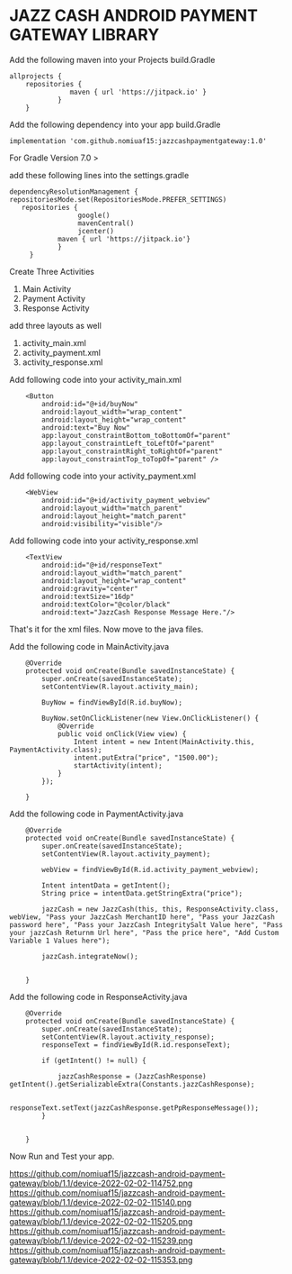 # JAZZ CASH ANDROID PAYMENT GATEWAY LIBRARY

Add the following maven into your Projects build.Gradle

````
allprojects {
    repositories {
               maven { url 'https://jitpack.io' }
            }
    }
````


Add the following dependency into your app build.Gradle

````
implementation 'com.github.nomiuaf15:jazzcashpaymentgateway:1.0'
````


For Gradle Version 7.0 > 

add these following lines into the settings.gradle

````
dependencyResolutionManagement {
repositoriesMode.set(RepositoriesMode.PREFER_SETTINGS)
   repositories {
                 google()
                 mavenCentral()
                 jcenter()
            maven { url 'https://jitpack.io'}
            }
     }
````

Create Three Activities 

1. Main Activity
2. Payment Activity
3. Response Activity


add three layouts as well

1. activity_main.xml
2. activity_payment.xml
3. activity_response.xml



Add following code into your activity_main.xml

````
    <Button
        android:id="@+id/buyNow"
        android:layout_width="wrap_content"
        android:layout_height="wrap_content"
        android:text="Buy Now"
        app:layout_constraintBottom_toBottomOf="parent"
        app:layout_constraintLeft_toLeftOf="parent"
        app:layout_constraintRight_toRightOf="parent"
        app:layout_constraintTop_toTopOf="parent" />

````




Add following code into your activity_payment.xml


````
    <WebView
        android:id="@+id/activity_payment_webview"
        android:layout_width="match_parent"
        android:layout_height="match_parent"
        android:visibility="visible"/>
````



Add following code into your activity_response.xml

````
    <TextView
        android:id="@+id/responseText"
        android:layout_width="match_parent"
        android:layout_height="wrap_content"
        android:gravity="center"
        android:textSize="16dp"
        android:textColor="@color/black"
        android:text="JazzCash Response Message Here."/>
````




That's it for the xml files. Now move to the java files.



Add the following code in MainActivity.java

````
    @Override
    protected void onCreate(Bundle savedInstanceState) {
        super.onCreate(savedInstanceState);
        setContentView(R.layout.activity_main);

        BuyNow = findViewById(R.id.buyNow);

        BuyNow.setOnClickListener(new View.OnClickListener() {
            @Override
            public void onClick(View view) {
                Intent intent = new Intent(MainActivity.this, PaymentActivity.class);
                intent.putExtra("price", "1500.00");
                startActivity(intent);
            }
        });

    }

````



Add the following code in PaymentActivity.java

````
    @Override
    protected void onCreate(Bundle savedInstanceState) {
        super.onCreate(savedInstanceState);
        setContentView(R.layout.activity_payment);

        webView = findViewById(R.id.activity_payment_webview);

        Intent intentData = getIntent();
        String price = intentData.getStringExtra("price");

        jazzCash = new JazzCash(this, this, ResponseActivity.class, webView, "Pass your JazzCash MerchantID here", "Pass your JazzCash password here", "Pass your JazzCash IntegritySalt Value here", "Pass your jazzCash Returnm Url here", "Pass the price here", "Add Custom Variable 1 Values here");

        jazzCash.integrateNow();


    }
````




Add the following code in ResponseActivity.java

````
    @Override
    protected void onCreate(Bundle savedInstanceState) {
        super.onCreate(savedInstanceState);
        setContentView(R.layout.activity_response);
        responseText = findViewById(R.id.responseText);

        if (getIntent() != null) {

            jazzCashResponse = (JazzCashResponse) getIntent().getSerializableExtra(Constants.jazzCashResponse);

            responseText.setText(jazzCashResponse.getPpResponseMessage());
        }


    }
````



Now Run and Test your app.


https://github.com/nomiuaf15/jazzcash-android-payment-gateway/blob/1.1/device-2022-02-02-114752.png
https://github.com/nomiuaf15/jazzcash-android-payment-gateway/blob/1.1/device-2022-02-02-115140.png
https://github.com/nomiuaf15/jazzcash-android-payment-gateway/blob/1.1/device-2022-02-02-115205.png
https://github.com/nomiuaf15/jazzcash-android-payment-gateway/blob/1.1/device-2022-02-02-115239.png
https://github.com/nomiuaf15/jazzcash-android-payment-gateway/blob/1.1/device-2022-02-02-115353.png

